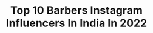 ---
title: Top 10 Barbers Instagram Influencers In India In 2022
description: >-
  Find top barbers Instagram influencers in India in 2022. Most popular hashtags: #barber #fashion #barbershop #style.
platform: Instagram
hits: 57
text_top: Identify the top-rated Instagram accounts on inBeat.
text_bottom: Our search engine holds 57 Instagram influencers like this in India for you to contact.
profiles:
  - username: "zaid_zabardast"
    fullname: >-
      ZAID  KHAN | MEN'S FASHION 👔
    bio: >-
      -influencer/blogger -📍Mumbai/bhopal -Men’s barber 💈 Second account @zaidkhan.hair -📩Dm for collaboration/promotion
    location: "India"
    followers: 25171
    engagement: 1435
    commentsToLikes: 0.022815
    id: ck13d0zhi344h0i19byopy27k
    verified: false
    hashtags: "#reels, #fashionblogger, #menshair, #streetstyle"
  - username: "allothompson"
    fullname: >-
      Diallo Thompson
    bio: >-
      Diallo "Allo" Thompson ACTOR - FILM MAKER 🎥 "Kenny" in Barbershop The Next Cut “Cj” in Freshman Year on NETFLIX Facebook: allothompson MY YOUTUBE 👇🏾
    location: "India"
    followers: 13752
    engagement: 558
    commentsToLikes: 0.082357
    id: ckap7rflyl8f60i78cy1pf052
    verified: false
    hashtags: "#explore, #movie, #love, #barbershop3"
  - username: "italia_barber_society"
    fullname: >-
      IBS 💈Italia Barber Society 💈
    bio: >-
      Una barberia classica con lo spirito moderno ✂️💈 OUR DREAM TEAM @notordinarybarber @alovalovayeah @alexander_elprimero 💈 Prenota da app ⬇️
    location: "India"
    followers: 27760
    engagement: 124
    commentsToLikes: 0.034464
    id: ck5zr6ye6w0zr0i14m0ne2jkk
    verified: false
    hashtags: "#barbershopconnect, #showcasebarbers, #wahlpro, #btcbigshot2020"
  - username: "mr.bluestyles"
    fullname: >-
      men's Hairstyles 👦
    bio: >-
      • Turn on post notification 🔔 •With us you can find the perfect fashion tips and hairstyles for you 💇‍♂️ • Follow @mr.bluestyles 👀 for more 🔥
    location: "India"
    followers: 42585
    engagement: 704
    commentsToLikes: 0.016764
    id: ckf5kygaunofh0j23rgqtu7p2
    verified: false
    hashtags: "#baldfade, #hairproduct, #barbershopconnect, #barbershop"
  - username: "mia_siva_leone"
    fullname: >-
      🛡️🇸‌🇮‌🇻‌🇦‌🇳‌🇪‌🇸‌🇭‌🕉️ ☯️
    bio: >-
      தமிழ்🇮🇳|தாய்❤️|நட்பு👬 ✝️ 🕉️ ☪️ 🔥GoaL iS To DiE wiTh MeMoriEs nOt WiTh DreaMs🏍️ ⚔️Bearded LioNs⚔️🦁 🅱️+ve💙 ViLLaiNS😎 Traveller✈️ BISHOPian 1️⃣MC ⏩⏭️🎵⏪⏮️
    location: "India"
    followers: 4744
    engagement: 1096
    commentsToLikes: 0.030507
    id: ckf5xfos0vhka0j23937i3nxc
    verified: false
    hashtags: "#villain, #beardfashion, #photography, #beardwash"
  - username: "amityashwant_hair"
    fullname: >-
      Amit Yashwant
    bio: >-
      ▪@tigerjackieshroff Hair Stylist ▫Studied at @sassoonacademyofficial - UK ▪ Co-founder of @manemaniac_hairstudio ▫ Contact: + 7506950380☎️ ◾️📍Mumbai
    location: "India"
    followers: 34602
    engagement: 313
    commentsToLikes: 0.026523
    id: ck6uatmj55l3p0j71x8iq7ocb
    verified: true
    hashtags: "#barbershop, #haircolor, #hairstylist, #india"
  - username: "sheharyar321"
    fullname: >-
      MALIK SHEHARYAR
    bio: >-
      MODEL/ACTOR/INFLUENCER LESMILLS certified YOGA and GRIT trainer.💪 REIKI, DANCING, ART. 💜 FREE SOUL 👻
    location: "India"
    followers: 21301
    engagement: 438
    commentsToLikes: 0.024329
    id: ck5q2lxewgnyd0i11fz4vrn08
    verified: false
    hashtags: "#barber, #instagram, #actor, #gentleman"
  - username: "stylexplore"
    fullname: >-
      Fashion 💖 Style 💖 Beauty
    bio: >-
      👗Ɇxploring different styles everyday! ❣️ Follow us for daily inspiration 📩 DM For Features, PR & Paid Promos
    location: "India"
    followers: 217421
    engagement: 385
    commentsToLikes: 0.007709
    id: ck8t9puf6owkm0j78756xdtdo
    verified: false
    hashtags: "#forbeauty, #fashionsta, #longhair, #emohairstyle"
  - username: "rtb_cutz"
    fullname: >-
      DETAILS
    bio: >-
      2022 #live #love #laugh 💈Natural 🇬🇧🇯🇲 Subscribe to YouTube Channel
    location: "India"
    followers: 20743
    engagement: 556
    commentsToLikes: 0.014254
    id: ck5qaqgpzhqo50i117nsosoz7
    verified: false
    hashtags: "#360waves, #barber, #explorepage, #ukbarber"
  - username: "editing_trends"
    fullname: >-
      Editing_Trends
    bio: >-
      👉Believe Yourself💯 ◆Trending Photo's📸, Fashion💃 Lifestyles✈ 👉Platform To Showcase Your Talent👔 ☢️ #editingtrends 📥DM For Collaboration
    location: "India"
    followers: 368312
    engagement: 285
    commentsToLikes: 0.017074
    id: ck15s0yhkaor20i19reg196gw
    verified: false
    hashtags: "#art, #carryminatimemes, #instagood, #tiktok"
---